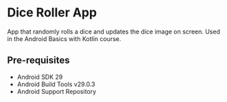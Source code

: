 
Dice Roller App
=======================

App that randomly rolls a dice and updates the dice image on screen.
Used in the Android Basics with Kotlin course.

Pre-requisites
--------------

- Android SDK 29
- Android Build Tools v29.0.3
- Android Support Repository